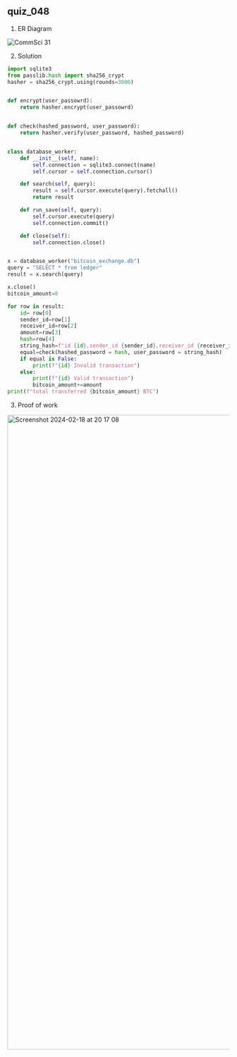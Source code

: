 ## quiz_048

1. ER Diagram

![CommSci 31](https://github.com/Rokyyz/Unit3/assets/134658259/b6d6f0d3-decd-435a-9ce6-d5344929e933)


2. Solution
```.py
import sqlite3
from passlib.hash import sha256_crypt
hasher = sha256_crypt.using(rounds=3000)


def encrypt(user_passowrd):
    return hasher.encrypt(user_passowrd)


def check(hashed_password, user_password):
    return hasher.verify(user_password, hashed_password)


class database_worker:
    def __init__(self, name):
        self.connection = sqlite3.connect(name)
        self.cursor = self.connection.cursor()

    def search(self, query):
        result = self.cursor.execute(query).fetchall()
        return result

    def run_save(self, query):
        self.cursor.execute(query)
        self.connection.commit()

    def close(self):
        self.connection.close()


x = database_worker("bitcoin_exchange.db")
query = "SELECT * from ledger"
result = x.search(query)

x.close()
bitcoin_amount=0

for row in result:
    id= row[0]
    sender_id=row[1]
    receiver_id=row[2]
    amount=row[3]
    hash=row[4]
    string_hash=f"id {id},sender_id {sender_id},receiver_id {receiver_id},amount {amount}"
    equal=check(hashed_password = hash, user_password = string_hash)
    if equal is False:
        print(f"{id} Invalid transaction")
    else:
        print(f"{id} Valid transaction")
        bitcoin_amount+=amount
print(f"total transferred {bitcoin_amount} BTC")
```

3. Proof of work

<img width="1440" alt="Screenshot 2024-02-18 at 20 17 08" src="https://github.com/Rokyyz/Unit3/assets/134658259/5471ce41-d5e4-42cb-a1d0-750cd1ca2c88">

